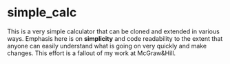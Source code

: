 # simple_calc
This is a very simple calculator that can be cloned and extended in various ways. Emphasis here is on <b>simplicity</b> and code readability to the extent that anyone can easily understand what is going on very quickly and make changes. This effort is a fallout of my work at McGraw&amp;Hill.
